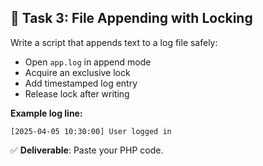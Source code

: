 ## 🧩 Task 3: File Appending with Locking

Write a script that appends text to a log file safely:
- Open `app.log` in append mode  
- Acquire an exclusive lock  
- Add timestamped log entry  
- Release lock after writing  

**Example log line:**
```
[2025-04-05 10:30:00] User logged in
```

✅ **Deliverable**: Paste your PHP code.